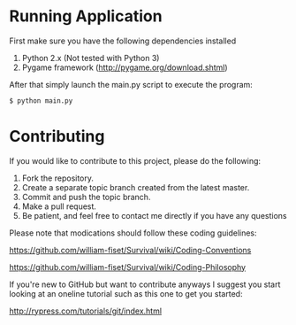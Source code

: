 
Running Application 
============

First make sure you have the following dependencies installed

1. Python 2.x (Not tested with Python 3)
2. Pygame framework (http://pygame.org/download.shtml)

After that simply launch the main.py script to execute the program:

``` python
$ python main.py
```


Contributing
============

If you would like to contribute to this project, please do the following:

1. Fork the repository.
2. Create a separate topic branch created from the latest master.
3. Commit and push the topic branch.
4. Make a pull request.
5. Be patient, and feel free to contact me directly if you have any questions

Please note that modications should follow these coding guidelines:

https://github.com/william-fiset/Survival/wiki/Coding-Conventions

https://github.com/william-fiset/Survival/wiki/Coding-Philosophy


If you're new to GitHub but want to contribute anyways I suggest  you start looking at an
oneline tutorial such as this one to get you started:

http://rypress.com/tutorials/git/index.html






